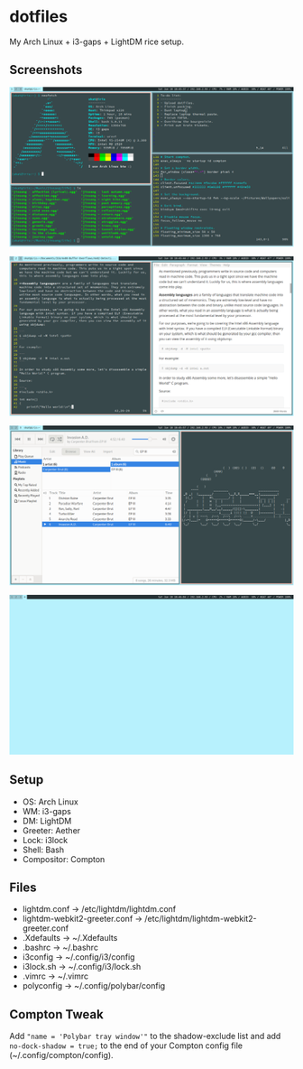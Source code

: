 # dotfiles

My Arch Linux + i3-gaps + LightDM rice setup.

## Screenshots

![](img/screenshots/screenshot_1.png)

![](img/screenshots/screenshot_2.png)

![](img/screenshots/screenshot_3.png)

![](img/screenshots/screenshot_4.png)

## Setup

- OS: Arch Linux
- WM: i3-gaps
- DM: LightDM
- Greeter: Aether
- Lock: i3lock
- Shell: Bash
- Compositor: Compton

## Files

- lightdm.conf -> /etc/lightdm/lightdm.conf
- lightdm-webkit2-greeter.conf -> /etc/lightdm/lightdm-webkit2-greeter.conf
- .Xdefaults -> ~/.Xdefaults
- .bashrc -> ~/.bashrc
- i3config -> ~/.config/i3/config
- i3lock.sh -> ~/.config/i3/lock.sh
- .vimrc -> ~/.vimrc
- polyconfig -> ~/.config/polybar/config

## Compton Tweak

Add `"name = 'Polybar tray window'"` to the shadow-exclude list and add `no-dock-shadow = true;` to the end of your Compton config file (~/.config/compton/config).
